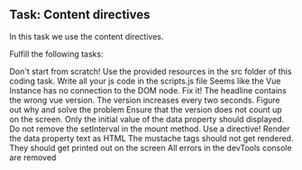 ## Task: Content directives

In this task we use the content directives.

Fulfill the following tasks:

Don't start from scratch! Use the provided resources in the src folder of this coding task.
Write all your js code in the scripts.js file
Seems like the Vue Instance has no connection to the DOM node. Fix it!
The headline contains the wrong vue version. The version increases every two seconds.
Figure out why and solve the problem
Ensure that the version does not count up on the screen. Only the initial value of the data property should displayed. Do not remove the setInterval in the mount method. Use a directive!
Render the data property text as HTML
The mustache tags should not get rendered. They should get printed out on the screen
All errors in the devTools console are removed
